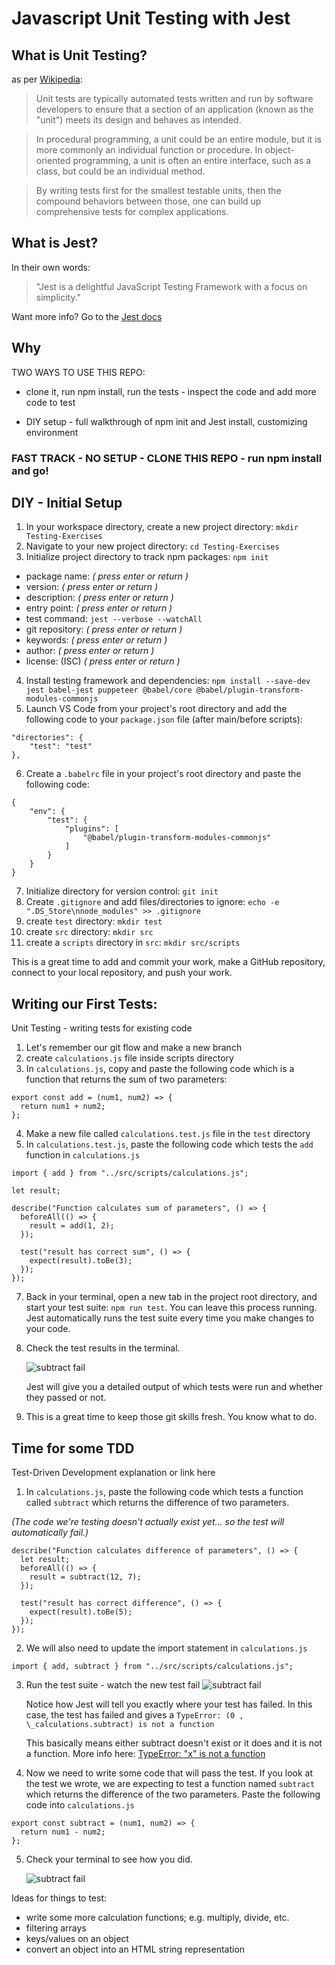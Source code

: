 # Javascript Unit Testing with Jest

## What is Unit Testing?

as per [Wikipedia](https://en.wikipedia.org/wiki/Unit_testing):

> Unit tests are typically automated tests written and run by software developers to ensure that a section of an application (known as the "unit") meets its design and behaves as intended.

> In procedural programming, a unit could be an entire module, but it is more commonly an individual function or procedure. In object-oriented programming, a unit is often an entire interface, such as a class, but could be an individual method.

> By writing tests first for the smallest testable units, then the compound behaviors between those, one can build up comprehensive tests for complex applications.

## What is Jest?

In their own words:

> "Jest is a delightful JavaScript Testing Framework with a focus on simplicity."

Want more info? Go to the [Jest docs](https://jestjs.io/en/)

## Why

TWO WAYS TO USE THIS REPO:

- clone it, run npm install, run the tests - inspect the code and add more code to test

- DIY setup - full walkthrough of npm init and Jest install, customizing environment

### FAST TRACK - NO SETUP - CLONE THIS REPO - run npm install and go!

## DIY - Initial Setup

1. In your workspace directory, create a new project directory: `mkdir Testing-Exercises`
2. Navigate to your new project directory: `cd Testing-Exercises`
3. Initialize project directory to track npm packages: `npm init`

- package name: _( press enter or return )_
- version: _( press enter or return )_
- description: _( press enter or return )_
- entry point: _( press enter or return )_
- test command: `jest --verbose --watchAll`
- git repository: _( press enter or return )_
- keywords: _( press enter or return )_
- author: _( press enter or return )_
- license: (ISC) _( press enter or return )_

4. Install testing framework and dependencies: `npm install --save-dev jest babel-jest puppeteer @babel/core @babel/plugin-transform-modules-commonjs`
5. Launch VS Code from your project's root directory and add the following code to your `package.json` file (after main/before scripts):

```
"directories": {
    "test": "test"
},
```

6.  Create a `.babelrc` file in your project's root directory and paste the following code:

```
{
    "env": {
        "test": {
            "plugins": [
                "@babel/plugin-transform-modules-commonjs"
            ]
        }
    }
}
```

7. Initialize directory for version control: `git init`
8. Create `.gitignore` and add files/directories to ignore:
   `echo -e ".DS_Store\nnode_modules" >> .gitignore`
9. create `test` directory: `mkdir test`
10. create `src` directory: `mkdir src`
11. create a `scripts` directory in `src`: `mkdir src/scripts`

This is a great time to add and commit your work, make a GitHub repository, connect to your local repository, and push your work.

## Writing our First Tests:

Unit Testing - writing tests for existing code

1. Let's remember our git flow and make a new branch
2. create `calculations.js` file inside scripts directory
3. In `calculations.js`, copy and paste the following code which is a function that returns the sum of two parameters:

```
export const add = (num1, num2) => {
  return num1 + num2;
};
```

4. Make a new file called `calculations.test.js` file in the `test` directory
5. In `calculations.test.js`, paste the following code which tests the `add` function in `calculations.js`

```
import { add } from "../src/scripts/calculations.js";

let result;

describe("Function calculates sum of parameters", () => {
  beforeAll(() => {
    result = add(1, 2);
  });

  test("result has correct sum", () => {
    expect(result).toBe(3);
  });
});

```

7. Back in your terminal, open a new tab in the project root directory, and start your test suite: `npm run test`. You can leave this process running. Jest automatically runs the test suite every time you make changes to your code.

8. Check the test results in the terminal.

   ![subtract fail](./images/add-pass.png)

   Jest will give you a detailed output of which tests were run and whether they passed or not.

9. This is a great time to keep those git skills fresh. You know what to do.

## Time for some TDD

Test-Driven Development explanation or link here

1. In `calculations.js`, paste the following code which tests a function called `subtract` which returns the difference of two parameters.

_(The code we're testing doesn't actually exist yet... so the test will automatically fail.)_

```
describe("Function calculates difference of parameters", () => {
  let result;
  beforeAll(() => {
    result = subtract(12, 7);
  });

  test("result has correct difference", () => {
    expect(result).toBe(5);
  });
});

```

2. We will also need to update the import statement in `calculations.js`

```
import { add, subtract } from "../src/scripts/calculations.js";
```

3. Run the test suite - watch the new test fail
   ![subtract fail](./images/add-pass-subtract-fail.png)

   Notice how Jest will tell you exactly where your test has failed. In this case, the test has failed and gives a `TypeError: (0 , \_calculations.subtract) is not a function`

   This basically means either subtract doesn't exist or it does and it is not a function. More info here: [TypeError: "x" is not a function](https://developer.mozilla.org/en-US/docs/Web/JavaScript/Reference/Errors/Not_a_function)

4. Now we need to write some code that will pass the test. If you look at the test we wrote, we are expecting to test a function named `subtract` which returns the difference of the two parameters. Paste the following code into `calculations.js`

```
export const subtract = (num1, num2) => {
  return num1 - num2;
};
```

5. Check your terminal to see how you did.

   ![subtract fail](./images/add-subtract-pass.png)

Ideas for things to test:

- write some more calculation functions; e.g. multiply, divide, etc.
- filtering arrays
- keys/values on an object
- convert an object into an HTML string representation
